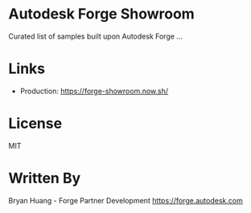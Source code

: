 # Autodesk Forge Showroom

Curated list of samples built upon Autodesk Forge ...

# Links

- Production: https://forge-showroom.now.sh/

# License

MIT

# Written By

Bryan Huang - Forge Partner Development https://forge.autodesk.com
